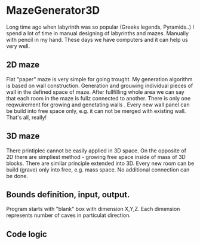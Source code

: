 # MazeGenerator3D

Long time ago when labyrinth was so popular (Greeks legends, Pyramids..)
I spend a lot of time in manual designing of labyrinths and mazes. Manually with pencil in my hand. These days
we have computers and it can help us very well.

## 2D maze 

Flat "paper" maze is very simple for going trought. My generation algorithm is based on wall construction. Generation and grouwing
individual pieces of wall in the defined space of maze. After fullfilling whole area we can say that each room in the maze 
is fullz connected to another. There is only one reqwuirement for growing and genetating walls . Every new wall panel can
be build into free space only, e.g. it can not be merged with existing wall. That's all, really!

## 3D maze

There printiplec cannot be easily applied in 3D space. On the opposite of 2D there are simpliest method - growing free space 
inside of mass of 3D blocks. There are similar principle extended into 3D. Every new room can be build (grave) only into 
free, e.g. mass space. No additional connection can be done.

## Bounds definition, input, output.

Program starts with "blank" box with dimension X,Y,Z. Each dimension represents number of caves in particulat direction. 

## Code logic

